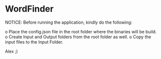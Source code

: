 # WordFinder

NOTICE: Before running the application, kindly do the following:

o Place the config.json file in the root folder where the binaries will be build.
o Create Input and Output folders from the root folder as well.
o Copy the input files to the Input Folder.

Alex ;)

